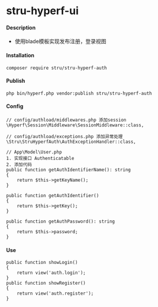 # stru-hyperf-ui

#### Description
- 使用blade模板实现发布注册，登录视图

#### Installation
```
composer require stru/stru-hyperf-auth
```

#### Publish
```
php bin/hyperf.php vendor:publish stru/stru-hyperf-auth
```


#### Config
```
// config/authload/middlewares.php 添加session
\Hyperf\Session\Middleware\SessionMiddleware::class,

// config/authload/exceptions.php 添加异常处理
\Stru\StruHyperfAuth\AuthExceptionHandler::class,

// App\Model\User.php
1. 实现接口 Authenticatable
2. 添加代码
public function getAuthIdentifierName(): string
{
    return $this->getKeyName();
}

public function getAuthIdentifier()
{
    return $this->getKey();
}

public function getAuthPassword(): string
{
    return $this->password;
}
```

#### Use
```
public function showLogin()
{
    return view('auth.login');
}
public function showRegister()
{
    return view('auth.register');
}
```



